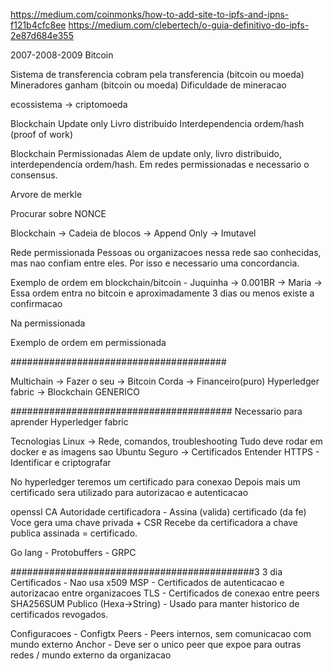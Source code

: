 https://medium.com/coinmonks/how-to-add-site-to-ipfs-and-ipns-f121b4cfc8ee
https://medium.com/clebertech/o-guia-definitivo-do-ipfs-2e87d684e355

2007-2008-2009
	Bitcoin


Sistema de transferencia
	cobram pela transferencia (bitcoin ou moeda)
	Mineradores ganham (bitcoin ou moeda)
	Dificuldade de mineracao

ecossistema -> criptomoeda

Blockchain
	Update only
	Livro distribuido
	Interdependencia ordem/hash (proof of work)

Blockchain Permissionadas
	Alem de update only, livro distribuido, interdependencia ordem/hash.
	Em redes permissionadas e necessario o consensus.


Arvore de merkle

Procurar sobre NONCE

Blockchain
	-> Cadeia de blocos
        -> Append Only
	-> Imutavel

Rede permissionada
	Pessoas ou organizacoes nessa rede sao conhecidas, mas nao confiam entre eles. Por isso e necessario uma concordancia.


Exemplo de ordem em blockchain/bitcoin - Juquinha -> 0.001BR -> Maria -> Essa ordem entra no bitcoin e aproximadamente 3 dias ou menos existe a confirmacao

Na permissionada

Exemplo de ordem em permissionada

#######################################

Multichain -> Fazer o seu -> Bitcoin
Corda -> Financeiro(puro)
Hyperledger fabric -> Blockchain GENERICO

########################################
Necessario para aprender Hyperledger fabric

Tecnologias Linux -> Rede, comandos, troubleshooting
Tudo deve rodar em docker e as imagens sao Ubuntu
Seguro -> Certificados
	Entender HTTPS - Identificar e criptografar


No hyperledger teremos um certificado para conexao
Depois mais um certificado sera utilizado para autorizacao e autenticacao

openssl
CA Autoridade certificadora - Assina (valida) certificado (da fe)
Voce gera uma chave privada + CSR
Recebe da certificadora a chave publica assinada = certificado.

Go lang - Protobuffers - GRPC


############################################3
3 dia
Certificados - Nao usa x509
	MSP - Certificados de autenticacao e autorizacao entre organizacoes
	TLS -  Certificados de conexao entre peers
	SHA256SUM Publico (Hexa->String) - Usado para manter historico de certificados revogados.


Configuracoes - Configtx
	Peers - Peers internos, sem comunicacao com mundo externo
	Anchor - Deve ser o unico peer que expoe para outras redes / mundo externo da organizacao


